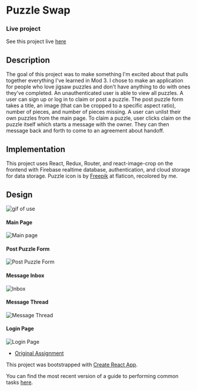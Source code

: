# Puzzle Swap

### Live project
See this project live [here](http://melena-suliteanu-puzzleswap.surge.sh/)

## Description

The goal of this project was to make something I'm excited about that pulls together everything I've learned in Mod 3. 
I chose to make an application for people who love jigsaw puzzles and don't have anything to do with ones they've completed. An unauthenticated user is able to view all puzzles. A user can sign up or log in to claim or post a puzzle. The post puzzle form takes a title, an image (that can be cropped to a specific aspect ratio), number of pieces, and number of pieces missing. A user can unlist their own puzzles from the main page. To claim a puzzle, user clicks claim on the puzzle itself which starts a message with the owner. They can then message back and forth to come to an agreement about handoff.

## Implementation

This project uses React, Redux, Router, and react-image-crop on the frontend with Firebase realtime database, authentication, and cloud storage for data storage.
Puzzle icon is by [Freepik](https://www.flaticon.com/authors/freepik) at flaticon, recolored by me.

## Design

![gif of use](http://g.recordit.co/ITK9jvNC79.gif)

#### Main Page
![Main page](https://i.imgur.com/0qYfFIWl.png)

#### Post Puzzle Form
![Post Puzzle Form](https://i.imgur.com/audlEjKl.png)

#### Message Inbox
![Inbox](https://i.imgur.com/9alScRql.png)

#### Message Thread
![Message Thread](https://i.imgur.com/tUEc6FYl.png)

#### Login Page
![Login Page](https://i.imgur.com/6IU6n3Hl.png)

* [Original Assignment](http://frontend.turing.io/projects/self-directed-project.html)

This project was bootstrapped with [Create React App](https://github.com/facebookincubator/create-react-app).

You can find the most recent version of a guide to performing common tasks [here](https://github.com/facebookincubator/create-react-app/blob/master/packages/react-scripts/template/README.md).

